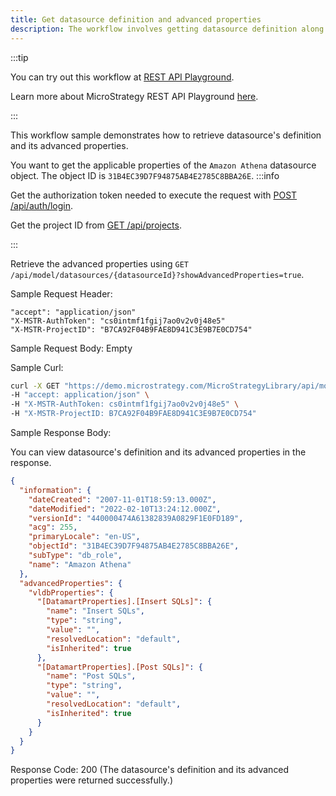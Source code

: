 ```yaml
---
title: Get datasource definition and advanced properties
description: The workflow involves getting datasource definition along with its advanced properties
---
```


<Available since="2021 Update 8" />

:::tip

You can try out this workflow at [REST API Playground](https://www.postman.com/microstrategysdk/workspace/microstrategy-rest-api/folder/16131298-c8ec1165-e5d3-4b9a-bc68-df3d71d493f7?ctx=documentation).

Learn more about MicroStrategy REST API Playground [here](/docs/getting-started/playground.md).

:::

This workflow sample demonstrates how to retrieve datasource's definition and its advanced properties.

You want to get the applicable properties of the `Amazon Athena` datasource object. The object ID is `31B4EC39D7F94875AB4E2785C8BBA26E`. :::info

Get the authorization token needed to execute the request with [POST /api/auth/login](https://demo.microstrategy.com/MicroStrategyLibrary/api-docs/index.html#/Authentication/postLogin).

Get the project ID from [GET /api/projects](https://demo.microstrategy.com/MicroStrategyLibrary/api-docs/index.html#/Projects/getProjects_1).

:::

Retrieve the advanced properties using `GET /api/model/datasources/{datasourceId}?showAdvancedProperties=true`.

Sample Request Header:

```http
"accept": "application/json"
"X-MSTR-AuthToken": "cs0intmf1fgij7ao0v2v0j48e5"
"X-MSTR-ProjectID": "B7CA92F04B9FAE8D941C3E9B7E0CD754"
```

Sample Request Body: Empty

Sample Curl:

```bash
curl -X GET "https://demo.microstrategy.com/MicroStrategyLibrary/api/model/datasources/31B4EC39D7F94875AB4E2785C8BBA26E?showAdvancedProperties=true" \
-H "accept: application/json" \
-H "X-MSTR-AuthToken: cs0intmf1fgij7ao0v2v0j48e5" \
-H "X-MSTR-ProjectID: B7CA92F04B9FAE8D941C3E9B7E0CD754"
```

Sample Response Body:

You can view datasource's definition and its advanced properties in the response.

```json
{
  "information": {
    "dateCreated": "2007-11-01T18:59:13.000Z",
    "dateModified": "2022-02-10T13:24:12.000Z",
    "versionId": "440000474A61382839A0829F1E0FD189",
    "acg": 255,
    "primaryLocale": "en-US",
    "objectId": "31B4EC39D7F94875AB4E2785C8BBA26E",
    "subType": "db_role",
    "name": "Amazon Athena"
  },
  "advancedProperties": {
    "vldbProperties": {
      "[DatamartProperties].[Insert SQLs]": {
        "name": "Insert SQLs",
        "type": "string",
        "value": "",
        "resolvedLocation": "default",
        "isInherited": true
      },
      "[DatamartProperties].[Post SQLs]": {
        "name": "Post SQLs",
        "type": "string",
        "value": "",
        "resolvedLocation": "default",
        "isInherited": true
      }
    }
  }
}
```

Response Code: 200 (The datasource's definition and its advanced properties were returned successfully.)
